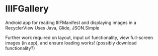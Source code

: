 # IIIFGallery
Android app for reading IIIFManifest and displaying images in a RecyclerView
Uses Java, Glide, JSON.Simple

Further work required on layout, input url functionality, view full-screen images (in app), and ensure loading works! (possibly download functionality?)
